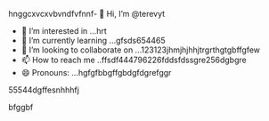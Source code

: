 hnggcxvcxvbvndfvfnnf- 👋 Hi, I’m @terevyt
- 👀 I’m interested in ...hrt
- 🌱 I’m currently learning ...gfsds654465
- 💞️ I’m looking to collaborate on ...123123jhmjhjhhjtrgrthgtgbffgfew
- 📫 How to reach me ..ffsdf444796226fddsfdssgre256dgbgre
- 😄 Pronouns: ...hgfgfbbgffgbdgfdgrefggr
<!---4565werasdf4458dfg6262dsfgrerertjmhhj
terevyt/terevyt is a ✨ special ✨ repository because its `README.md` (this f63ile) appears on your GitHub p58rofigrede.vdsa4745dsgerggrrg
You can click the Preview link to take a look at your changevxxxxs.р123465
--->55544dgffesnhhhfj
bfggbf

